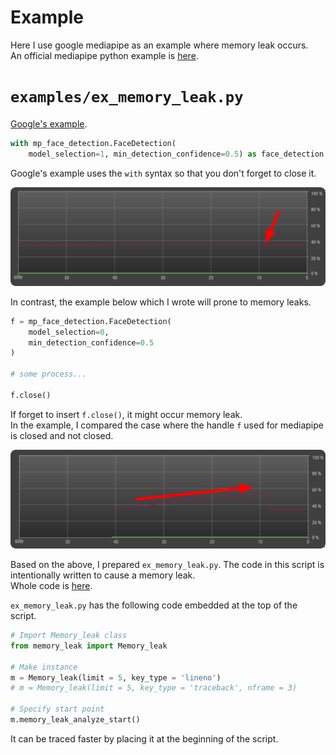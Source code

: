 # Example

Here I use google mediapipe as an example where memory leak occurs.  
An official mediapipe python example is [here](https://google.github.io/mediapipe/solutions/face_detection.html).

# `examples/ex_memory_leak.py`
[Google's example](https://google.github.io/mediapipe/solutions/face_detection.html).

```python
with mp_face_detection.FaceDetection(
    model_selection=1, min_detection_confidence=0.5) as face_detection:
```
Google's example uses the `with` syntax so that you don't forget to close it.  

![](assets/not_memory_leak.png)

In contrast, the example below which I wrote will prone to memory leaks.
```python
f = mp_face_detection.FaceDetection(
    model_selection=0,
    min_detection_confidence=0.5
)

# some process...

f.close()
```

If forget to insert `f.close()`, it might occur memory leak.  
In the example, I compared the case where the handle `f` used for mediapipe is closed and not closed.

![](assets/memory_leak.png)

Based on the above, I prepared `ex_memory_leak.py`.
The code in this script is intentionally written to cause a memory leak.  
Whole code is [here](ex_memory_leak.py).

`ex_memory_leak.py` has the following code embedded at the top of the script.  

```python
# Import Memory_leak class
from memory_leak import Memory_leak

# Make instance
m = Memory_leak(limit = 5, key_type = 'lineno')
# m = Memory_leak(limit = 5, key_type = 'traceback', nframe = 3)

# Specify start point
m.memory_leak_analyze_start()
```

It can be traced faster by placing it at the beginning of the script.
